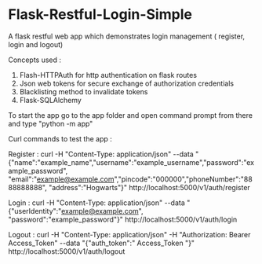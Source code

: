 # Flask-Restful-Login-Simple
A flask restful web app which demonstrates login management ( register, login and logout) 

Concepts used :

1. Flash-HTTPAuth for http authentication  on flask routes
2. Json web tokens for secure exchange of authorization credentials
3. Blacklisting method to invalidate tokens
4. Flask-SQLAlchemy 

To start the app go to the app folder and open command prompt from there and type "python  -m app"

Curl commands to test the app : 

Register : 
curl -H "Content-Type: application/json" --data "{\"name\":\"example_name\",\"username\":\"example_username\",\"password\":\"example_password\", \"email\":\"example@example.com\",\"pincode\":\"000000\",\"phoneNumber\":\"8888888888\", \"address\":\"Hogwarts\"}" http://localhost:5000/v1/auth/register

Login : 
curl -H "Content-Type: application/json" --data "{\"userIdentity\":\"example@example.com\", \"password\":\"example_password\"}" http://localhost:5000/v1/auth/login

Logout : 
curl -H "Content-Type: application/json" -H "Authorization: Bearer Access_Token" --data "{\"auth_token\":\" Access_Token \"}" http://localhost:5000/v1/auth/logout